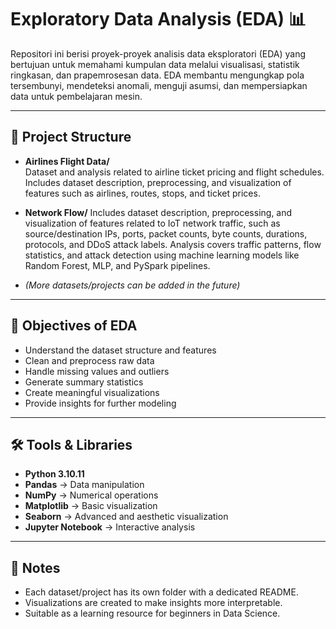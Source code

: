 # Exploratory Data Analysis (EDA) 📊

Repositori ini berisi proyek-proyek analisis data eksploratori (EDA) yang bertujuan untuk memahami kumpulan data melalui visualisasi, statistik ringkasan, dan prapemrosesan data. EDA membantu mengungkap pola tersembunyi, mendeteksi anomali, menguji asumsi, dan mempersiapkan data untuk pembelajaran mesin.

---

## 📂 Project Structure

- **Airlines Flight Data/**  
  Dataset and analysis related to airline ticket pricing and flight schedules.  
  Includes dataset description, preprocessing, and visualization of features such as airlines, routes, stops, and ticket prices.

- **Network Flow/**
  Includes dataset description, preprocessing, and visualization of features related to IoT network traffic, such as source/destination
  IPs, ports, packet counts, byte counts, durations, protocols, and DDoS attack labels. Analysis covers traffic patterns, flow statistics,
  and attack detection using machine learning models like Random Forest, MLP, and PySpark pipelines.

- *(More datasets/projects can be added in the future)*

---

## 🚀 Objectives of EDA
- Understand the dataset structure and features  
- Clean and preprocess raw data  
- Handle missing values and outliers  
- Generate summary statistics  
- Create meaningful visualizations  
- Provide insights for further modeling  

---

## 🛠️ Tools & Libraries
- **Python 3.10.11**  
- **Pandas** → Data manipulation  
- **NumPy** → Numerical operations  
- **Matplotlib** → Basic visualization  
- **Seaborn** → Advanced and aesthetic visualization  
- **Jupyter Notebook** → Interactive analysis  

---

## 📌 Notes
- Each dataset/project has its own folder with a dedicated README.  
- Visualizations are created to make insights more interpretable.  
- Suitable as a learning resource for beginners in Data Science.  
